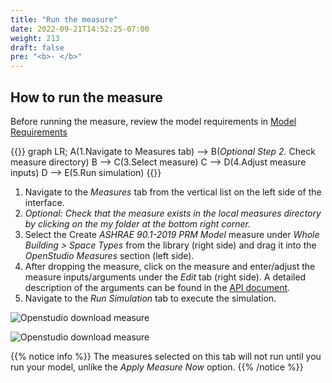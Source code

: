 ```yaml
---
title: "Run the measure"
date: 2022-09-21T14:52:25-07:00
weight: 213
draft: false
pre: "<b>- </b>"
---
```


## How to run the measure

Before running the measure, review the model requirements in
[Model Requirements](/BEM-for-PRM/user_guide/model_requirements)

<!-- - Select "Components & Measures" from the top menu in the screen
- Select Whole Building/ Space Types in the Apply Measure window
  - Click the arrow next to Space types to show available measures
  - Select the "Create ASHRAE 90.1-2019 PRM Model" measure
  - Make selections in the right-hand side of the window as needed
  - Click on the Apply Measure at the bottom of the screen
   -->

 {{<mermaid align="center">}}
graph LR;
    A(1.Navigate to Measures tab) --> B(*Optional Step 2.* Check measure directory)
    B --> C(3.Select measure)
    C --> D(4.Adjust measure inputs)
    D --> E(5.Run simulation)
    {{</mermaid>}}

1. Navigate to the *_Measures_* tab from the vertical list on the left side of the interface. 
2. *Optional: Check that the measure exists in the local measures directory by clicking on the my folder at the bottom right corner.*
3. Select the Create *_ASHRAE 90.1-2019 PRM Model_* measure under *_Whole Building > Space Types_* from the library (right side) and drag it into the *_OpenStudio Measures_* section (left side).
4. After dropping the measure, click on the measure and enter/adjust the measure inputs/arguments under the *_Edit_* tab (right side). A detailed description of the arguments can be found in the [API document](https://pnnl.github.io/BEM-for-PRM/user_guide/prm_api_ref/baseline_generation_api/).
5. Navigate to the *_Run Simulation_* tab to execute the simulation. 

![Openstudio download measure](/BEM-for-PRM/get_start/os_app/images/osapp3.jpg?width=800px&align=left&classes=border)

![Openstudio download measure](/BEM-for-PRM/get_start/os_app/images/osapp4.jpg?width=800px&align=left&classes=border)

{{% notice info %}}
The measures selected on this tab will not run until you run your model, unlike the *_Apply Measure Now_* option. 
{{% /notice %}}
 

